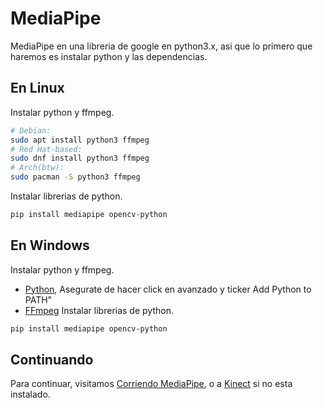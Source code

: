 # MediaPipe

MediaPipe en una libreria de google en python3.x, asi que lo primero que haremos es instalar python y las dependencias.

## En Linux
Instalar python y ffmpeg.
```bash
# Debian:
sudo apt install python3 ffmpeg
# Red Hat-based:
sudo dnf install python3 ffmpeg
# Arch(btw):
sudo pacman -S python3 ffmpeg
```
Instalar librerias de python.
```bash
pip install mediapipe opencv-python
```

## En Windows
Instalar python y ffmpeg.
- [Python](https://www.python.org/downloads/release/python-3113/), Asegurate de hacer click en avanzado y ticker  Add Python to PATH"
- [FFmpeg](https://ffmpeg.org/download.html)
Instalar librerias de python.
```bash
pip install mediapipe opencv-python
```

## Continuando

Para continuar, visitamos [Corriendo MediaPipe](doc/correr_mediapipe.md), o a [Kinect](Kinect/kinect.md) si no esta instalado.
